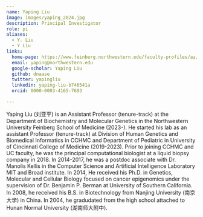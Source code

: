 ```yaml
---
name: Yaping Liu
image: images/yaping_2024.jpg
description: Principal Investigator
role: pi
aliases:
  - Y. Liu
  - Y Liu
links:
  home-page: https://www.feinberg.northwestern.edu/faculty-profiles/az/profile.html?xid=60180
  email: yaping@northwestern.edu
  google-scholar: Yaping Liu
  github: dnaase
  twitter: yapingliu
  linkedin: yaping-liu-b746541a
  orcid: 0000-0003-4165-7693

---
```


Yaping Liu (刘亚平) is an Assistant Professor (tenure-track) at the Department of Biochemistry and Molecular Genetics in the Northwestern University Feinberg School of Medicine (2023-). He started his lab as an assistant Professor (tenure-track) at Division of Human Genetics and Biomedical Informatics in CCHMC and Department of Pediatric in University of Cincinnati College of Medicine (2019-2023). Prior to joining CCHMC and UC faculty, he was the principal computational biologist at a liquid biopsy company in 2018. In 2014-2017, he was a postdoc associate with Dr. Manolis Kellis in the Computer Science and Artificial Intelligence Laboratory MIT and Broad institute. In 2014, He received his Ph.D. in Genetics, Molecular and Cellular Biology focused on cancer epigenomics under the supervision of Dr. Benjamin P. Berman at University of Southern California. In 2008, he received his B.S. in Biotechnology from Nanjing University (南京大学) in China. In 2004, he gradudated from the high school attached to Hunan Normal University (湖南师大附中).
